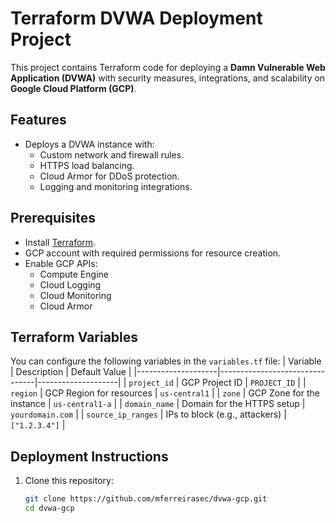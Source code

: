 # Terraform DVWA Deployment Project

This project contains Terraform code for deploying a **Damn Vulnerable Web Application (DVWA)** with security measures, integrations, and scalability on **Google Cloud Platform (GCP)**.

## Features
- Deploys a DVWA instance with:
  - Custom network and firewall rules.
  - HTTPS load balancing.
  - Cloud Armor for DDoS protection.
  - Logging and monitoring integrations.

## Prerequisites
- Install [Terraform](https://www.terraform.io/downloads.html).
- GCP account with required permissions for resource creation.
- Enable GCP APIs:
  - Compute Engine
  - Cloud Logging
  - Cloud Monitoring
  - Cloud Armor

## Terraform Variables
You can configure the following variables in the `variables.tf` file:
| Variable           | Description                    | Default Value      |
|--------------------|--------------------------------|--------------------|
| `project_id`       | GCP Project ID                | `PROJECT_ID`         |
| `region`           | GCP Region for resources      | `us-central1`      |
| `zone`             | GCP Zone for the instance     | `us-central1-a`    |
| `domain_name`      | Domain for the HTTPS setup    | `yourdomain.com` |
| `source_ip_ranges` | IPs to block (e.g., attackers) | `["1.2.3.4"]` |

## Deployment Instructions
1. Clone this repository:
   ```bash
   git clone https://github.com/mferreirasec/dvwa-gcp.git
   cd dvwa-gcp
